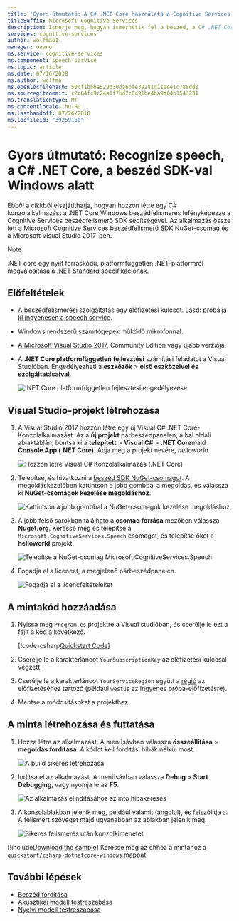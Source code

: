 ```yaml
---
title: 'Gyors útmutató: A C# .NET Core használata a Cognitive Services beszédfelismerő SDK Windows alatt beszédfelismerést |} A Microsoft Docs'
titleSuffix: Microsoft Cognitive Services
description: Ismerje meg, hogyan ismerhetik fel a beszéd, a C# .NET Core használata a Cognitive Services beszédfelismerő SDK Windows alatt
services: cognitive-services
author: wolfma61
manager: onano
ms.service: cognitive-services
ms.component: speech-service
ms.topic: article
ms.date: 07/16/2018
ms.author: wolfma
ms.openlocfilehash: 50cf1bbbe529b30da6bfe39281d11eee1c788dd8
ms.sourcegitcommit: c2c64fc9c24a1f7bd7c6c91be4ba9d64b1543231
ms.translationtype: MT
ms.contentlocale: hu-HU
ms.lasthandoff: 07/26/2018
ms.locfileid: "39259160"
---
```

# <a name="quickstart-recognize-speech-in-c-under-net-core-on-windows-using-the-speech-sdk"></a>Gyors útmutató: Recognize speech, a C# .NET Core, a beszéd SDK-val Windows alatt

Ebből a cikkből elsajátíthatja, hogyan hozzon létre egy C# konzolalkalmazást a .NET Core Windows beszédfelismerés lefényképezze a Cognitive Services beszédfelismerő SDK segítségével.
Az alkalmazás össze lett a [Microsoft Cognitive Services beszédfelismerő SDK NuGet-csomag](https://aka.ms/csspeech/nuget) és a Microsoft Visual Studio 2017-ben.

> [!NOTE]
> .NET core egy nyílt forráskódú, platformfüggetlen .NET-platformról megvalósítása a [.NET Standard](https://docs.microsoft.com/dotnet/standard/net-standard) specifikációnak.

## <a name="prerequisites"></a>Előfeltételek

* A beszédfelismerési szolgáltatás egy előfizetési kulcsot. Lásd: [próbálja ki ingyenesen a speech service](get-started.md).
* Windows rendszerű számítógépek működő mikrofonnal.
* [A Microsoft Visual Studio 2017](https://www.visualstudio.com/), Community Edition vagy újabb verziója.
* A **.NET Core platformfüggetlen fejlesztési** számítási feladatot a Visual Studióban. Engedélyezheti a **eszközök** \> **első eszközeivel és szolgáltatásaival**.

  ![.NET Core platformfüggetlen fejlesztési engedélyezése](media/sdk/vs-enable-net-core-workload.png)

## <a name="create-a-visual-studio-project"></a>Visual Studio-projekt létrehozása

1. A Visual Studio 2017 hozzon létre egy új Visual C# .NET Core-Konzolalkalmazást. Az a **új projekt** párbeszédpanelen, a bal oldali ablaktáblán, bontsa ki a **telepített** \> **Visual C#** \> **.NET Core**majd **Console App (.NET Core)**. Adja meg a projekt nevére, *helloworld*.

    ![Hozzon létre Visual C# Konzolalkalmazás (.NET Core)](media/sdk/qs-csharp-dotnetcore-windows-01-new-console-app.png "Visual C# Konzolalkalmazás (.NET Core) létrehozása")

1. Telepítse, és hivatkozni a [beszéd SDK NuGet-csomagot](https://aka.ms/csspeech/nuget). A megoldáskezelőben kattintson a jobb gombbal a megoldás, és válassza ki **NuGet-csomagok kezelése megoldáshoz**.

    ![Kattintson a jobb gombbal a NuGet-csomagok kezelése megoldáshoz](media/sdk/qs-csharp-dotnetcore-windows-02-manage-nuget-packages.png "NuGet-csomagok kezelése megoldáshoz")

1. A jobb felső sarokban található a **csomag forrása** mezőben válassza **Nuget.org**. Keresse meg és telepítse a `Microsoft.CognitiveServices.Speech` csomagot, és telepítse őket a **helloworld** projekt.

    ![Telepítse a NuGet-csomag Microsoft.CognitiveServices.Speech](media/sdk/qs-csharp-dotnetcore-windows-03-nuget-install-0.5.0.png "telepítse a Nuget-csomag")

1. Fogadja el a licencet, a megjelenő párbeszédpanelen.

    ![Fogadja el a licencfeltételeket](media/sdk/qs-csharp-dotnetcore-windows-04-nuget-license.png "fogadja el a licencfeltételeket")

## <a name="add-the-sample-code"></a>A mintakód hozzáadása

1. Nyissa meg `Program.cs` projektre a Visual studióban, és cserélje le ezt a fájlt a kód a következő.

    [!code-csharp[Quickstart Code](~/samples-cognitive-services-speech-sdk/quickstart/csharp-dotnetcore-windows/helloworld/Program.cs#code)]

1. Cserélje le a karakterláncot `YourSubscriptionKey` az előfizetési kulccsal végzett.

1. Cserélje le a karakterláncot `YourServiceRegion` együtt a [régió](regions.md) az előfizetéséhez tartozó (például `westus` az ingyenes próba-előfizetésre).

1. Mentse a módosításokat a projekthez.

## <a name="build-and-run-the-sample"></a>A minta létrehozása és futtatása

1. Hozza létre az alkalmazást. A menüsávban válassza **összeállítása** > **megoldás fordítása**. A kódot kell fordítási hibák nélkül most.

    ![A build sikeres létrehozása](media/sdk/qs-csharp-dotnetcore-windows-05-build.png "build sikeres létrehozása")

1. Indítsa el az alkalmazást. A menüsávban válassza **Debug** > **Start Debugging**, vagy nyomja le az **F5**.

    ![Az alkalmazás elindításához az into hibakeresés](media/sdk/qs-csharp-dotnetcore-windows-06-start-debugging.png "indítsa el az alkalmazást into hibakeresés")

1. A konzolablakban jelenik meg, például valamit (angolul), és felszólítja a. A felismert szöveget majd ugyanabban az ablakban jelenik meg.

    ![Sikeres felismerés után konzolkimenetet](media/sdk/qs-csharp-dotnetcore-windows-07-console-output.png "Konzolkimenetet követően sikeres felismerése")

[!include[Download the sample](../../../includes/cognitive-services-speech-service-speech-sdk-sample-download-h2.md)]
Keresse meg az ehhez a mintához a `quickstart/csharp-dotnetcore-windows` mappát.

## <a name="next-steps"></a>További lépések

- [Beszéd fordítása](how-to-translate-speech.md)
- [Akusztikai modell testreszabása](how-to-customize-acoustic-models.md)
- [Nyelvi modell testreszabása](how-to-customize-language-model.md)
